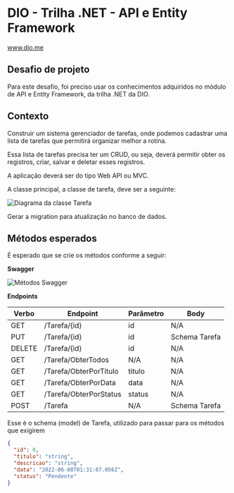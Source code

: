 # DIO - Trilha .NET - API e Entity Framework
www.dio.me

## Desafio de projeto
Para este desafio, foi preciso usar os conhecimentos adquiridos no módulo de API e Entity Framework, da trilha .NET da DIO.

## Contexto
Construir um sistema gerenciador de tarefas, onde podemos cadastrar uma lista de tarefas que permitirá organizar melhor a rotina.

Essa lista de tarefas precisa ter um CRUD, ou seja, deverá permitir obter os registros, criar, salvar e deletar esses registros.

A aplicação deverá ser do tipo Web API ou MVC.

A classe principal, a classe de tarefa, deve ser a seguinte:

![Diagrama da classe Tarefa](diagrama.png)

Gerar a migration para atualização no banco de dados.

## Métodos esperados
É esperado que se crie os métodos conforme a seguir:

**Swagger**

![Métodos Swagger](swagger.png)


**Endpoints**


| Verbo  | Endpoint                | Parâmetro | Body          |
|--------|-------------------------|-----------|---------------|
| GET    | /Tarefa/{id}            | id        | N/A           |
| PUT    | /Tarefa/{id}            | id        | Schema Tarefa |
| DELETE | /Tarefa/{id}            | id        | N/A           |
| GET    | /Tarefa/ObterTodos      | N/A       | N/A           |
| GET    | /Tarefa/ObterPorTitulo  | titulo    | N/A           |
| GET    | /Tarefa/ObterPorData    | data      | N/A           |
| GET    | /Tarefa/ObterPorStatus  | status    | N/A           |
| POST   | /Tarefa                 | N/A       | Schema Tarefa |

Esse é o schema (model) de Tarefa, utilizado para passar para os métodos que exigirem

```json
{
  "id": 0,
  "titulo": "string",
  "descricao": "string",
  "data": "2022-06-08T01:31:07.056Z",
  "status": "Pendente"
}
```